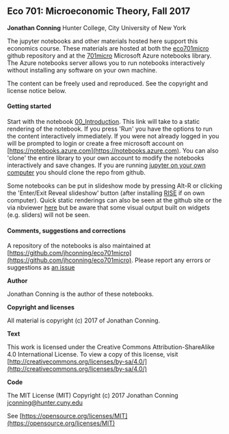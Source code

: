 ## Eco 701: Microeconomic Theory, Fall 2017

**Jonathan Conning**
Hunter College, City University of New York

The jupyter notebooks and other materials hosted here support this economics course.  These materials are hosted at both the [eco701micro](https://github.com/jhconning/eco701micro) github repository and at the [701micro](https://notebooks.azure.com/jhconning/libraries/701micro) Microsoft Azure notebooks library.  The Azure notebooks server allows you to run notebooks interactively without installing any software on your own machine.

The content can be freely used and reproduced. See the copyright and license notice below.

#### Getting started

Start with the notebook [00_Introduction](https://notebooks.azure.com/jhconning/libraries/701micro/html/notebooks/00_Introduction.ipynb). This link will take to a static rendering of the notebook. If you press 'Run' you have the options to run the content interactively immediately. If you were not already logged in you will be prompted to login or create a free microsoft account on [https://notebooks.azure.com](https://notebooks.azure.com).  You can also 'clone' the entire library to your own account to modify the notebooks interactively and save changes.  If you are running [jupyter on your own computer](http://jupyter.org/install.html) you should clone the repo from github.

Some notebooks can be put in slideshow mode by pressing Alt-R or clicking the 'Enter/Exit Reveal slideshow' button (after installing [RISE](https://github.com/damianavila/RISE) if on own computer).  Quick static renderings can also be seen at the github site or the via nbviewer [here](https://nbviewer.jupyter.org/github/jhconning/eco701micro/tree/master/notebooks/) but be aware that some visual output built on widgets (e.g. sliders) will not be seen. 


#### Comments, suggestions and corrections

A repository of the notebooks is also maintained at [https://github.com/jhconning/eco701micro](https://github.com/jhconning/eco701micro).
Please report any errors or suggestions as [an issue](https://github.com/jhconning/eco701micro/issues)

**Author**

Jonathan Conning is the author of these notebooks.

**Copyright and licenses**

All material is copyright (c) 2017 of Jonathan Conning.

**Text** 

This work is licensed under the Creative Commons Attribution-ShareAlike
4.0 International License. To view a copy of this license,
visit [http://creativecommons.org/licenses/by-sa/4.0/](http://creativecommons.org/licenses/by-sa/4.0/)

**Code**

The MIT License (MIT) Copyright (c) 2017 
Jonathan Conning [jconning@hunter.cuny.edu](jconning@hunter.cuny.edu)

See [https://opensource.org/licenses/MIT](https://opensource.org/licenses/MIT)
